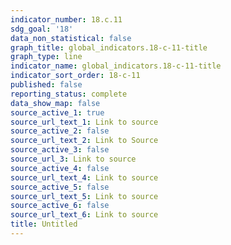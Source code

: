 ```yaml
---
indicator_number: 18.c.11
sdg_goal: '18'
data_non_statistical: false
graph_title: global_indicators.18-c-11-title
graph_type: line
indicator_name: global_indicators.18-c-11-title
indicator_sort_order: 18-c-11
published: false
reporting_status: complete
data_show_map: false
source_active_1: true
source_url_text_1: Link to source
source_active_2: false
source_url_text_2: Link to Source
source_active_3: false
source_url_3: Link to source
source_active_4: false
source_url_text_4: Link to source
source_active_5: false
source_url_text_5: Link to source
source_active_6: false
source_url_text_6: Link to source
title: Untitled
---
```

